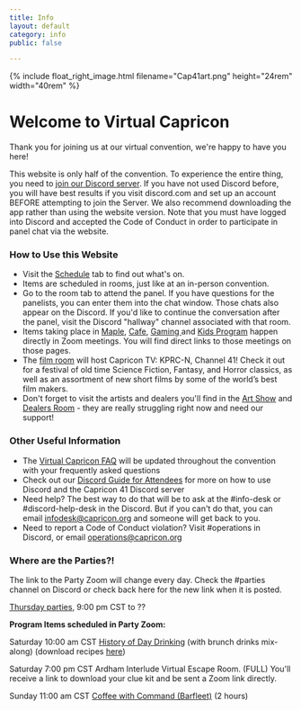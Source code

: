 ```yaml
---
title: Info
layout: default
category: info
public: false

---
```

{% include float_right_image.html filename="Cap41art.png" height="24rem" width="40rem" %}

# Welcome to Virtual Capricon

Thank you for joining us at our virtual convention, we're happy to have you here!

This website is only half of the convention. To experience the entire thing, you need to [join our Discord server](https://discord.gg/Hra39Zkrhf). If you have not used Discord before, you will have best results if you visit discord.com and set up an account BEFORE attempting to join the Server. We also recommend downloading the app rather than using the website version. Note that you must have logged into Discord and accepted the Code of Conduct in order to participate in panel chat via the website.

### How to Use this Website

* Visit the [Schedule](/schedule) tab to find out what's on.
* Items are scheduled in rooms, just like at an in-person convention.
* Go to the room tab to attend the panel. If you have questions for the panelists, you can enter them into the chat window. Those chats also appear on the Discord.  If you'd like to continue the conversation after the panel, visit the Discord "hallway" channel associated with that room.
* Items taking place in [Maple](/maple), [Cafe](/cafe), [Gaming ](/gaming)and [Kids Program](/kids) happen directly in Zoom meetings. You will find direct links to those meetings on those pages.
* The [film room](/films) will host Capricon TV: KPRC-N, Channel 41! Check it out for a festival of old time Science Fiction, Fantasy, and Horror classics, as well as an assortment of new short films by some of the world’s best film makers.
* Don't forget to visit the artists and dealers you'll find in the [Art Show](/art-show) and [Dealers Room](dealers-room) - they are really struggling right now and need our support!

### Other Useful Information

* The [Virtual Capricon FAQ](https://docs.google.com/document/d/1oBzw6dBxYuVC3bSnJcI3j-09k1EUgxTsghdBc9hviV4/edit?usp=sharing) will be updated throughout the convention with your frequently asked questions
* Check out our [Discord Guide for Attendees](https://docs.google.com/document/d/1whzM_TaA3LO4XLWDhV0oqrnyEa38GAXvaLsecep1yR8/edit?usp=sharing) for more on how to use Discord and the Capricon 41 Discord server
* Need help? The best way to do that will be to ask at the #info-desk or #discord-help-desk in the Discord. But if you can't do that, you can email infodesk@capricon.org and someone will get back to you.
* Need to report a Code of Conduct violation? Visit #operations in Discord, or email operations@capricon.org

### Where are the Parties?!

The link to the Party Zoom will change every day. Check the #parties channel on Discord or check back here for the new link when it is posted.

[Thursday parties](https://us02web.zoom.us/j/85266003970?pwd=Tk04eTdGbVA4eWFwUGJuOFowTHdXdz09), 9:00 pm CST to ??

**Program Items scheduled in Party Zoom:**

Saturday 10:00 am CST	[History of Day Drinking](https://us02web.zoom.us/j/87158298740?pwd=NWtOdk9IVWtpazlMdW11alhneVRCQT09) (with brunch drinks mix-along) (download recipes [here](https://drive.google.com/file/d/1jPnK1DTKnrcbJcjN7s1GGFOuj459l7GM/view))

Saturday 7:00 pm CST	Ardham Interlude Virtual Escape Room. (FULL) You'll receive a link to download your clue kit and be sent a Zoom link directly.

Sunday 11:00 am CST	[Coffee with Command (Barfleet)](https://www.google.com/url?q=https://us02web.zoom.us/j/81593046291?pwd%3DVkx3cURMbFM1VmlheHhLV1d5S0l2Zz09&sa=D&source=calendar&usd=2&usg=AOvVaw2LuDss0PshWLFttyYx4xkd) (2 hours)